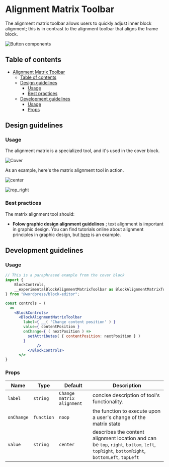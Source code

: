 # Alignment Matrix Toolbar

The alignment matrix toolbar allows users to quickly adjust inner block alignment; this is in contrast to the alignment toolbar that aligns the frame block.

![Button components](https://i.imgur.com/PxYkgL5.png)

## Table of contents
- [Alignment Matrix Toolbar](#alignment-matrix-toolbar)
	- [Table of contents](#table-of-contents)
	- [Design guidelines](#design-guidelines)
		- [Usage](#usage)
		- [Best practices](#best-practices)
	- [Development guidelines](#development-guidelines)
		- [Usage](#usage-1)
		- [Props](#props)

## Design guidelines

### Usage

The alignment matrix is a specialized tool, and it's used in the cover block.

![Cover](https://i.imgur.com/nJjqen8.png)

As an example, here's the matrix alignment tool in action.

![center](https://i.imgur.com/0Ce1fZm.png)


![rop_right](https://i.imgur.com/yGGf6IP.png)

### Best practices

The matrix alignment tool should:

- **Folow graphic design alignment guidelines** ; text alignment is important in graphic design. You can find tutorials online about alignment principles in graphic design, but [here](https://www.printwand.com/blog/basic-alignment-principles-in-graphic-design-with-examples) is an example.


## Development guidelines

### Usage

```jsx
// This is a paraphrased example from the cover block
import { 
    BlockControls,
    __experimentalBlockAlignmentMatrixToolbar as BlockAlignmentMatrixToolbar
} from "@wordpress/block-editor";

const controls = (
  <>
    <BlockControls>
      <BlockAlignmentMatrixToolbar
        label={ __( 'Change content position' ) }
        value={ contentPosition }
        onChange={ ( nextPosition ) =>
          setAttributes( { contentPosition: nextPosition } )
        }
              />
          </BlockControls>
      </>
}
```

### Props


Name | Type | Default | Description
--- | --- | --- | ---
`label` | `string` | `Change matrix alignment` | concise description of tool's functionality.
`onChange` | `function` | `noop` | the function to execute upon a user's change of the matrix state
`value` | `string` | `center` | describes the content alignment location and can be `top`, `right`, `bottom`, `left`, `topRight`, `bottomRight`, `bottomLeft`, `topLeft`
